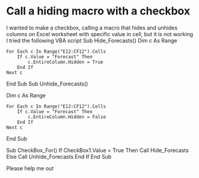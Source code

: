 
# Call a hiding macro with a checkbox

I wanted to make a checkbox, calling a macro that hides and unhides columns on Excel worksheet with specific value in cell, but it is not working
I tried the following VBA script
Sub Hide_Forecasts()
Dim c As Range

    For Each c In Range("E12:CF12").Cells
        If c.Value = "Forecast" Then
            c.EntireColumn.Hidden = True
        End If
    Next c

End Sub
Sub Unhide_Forecasts()
    
Dim c As Range

    For Each c In Range("E12:CF12").Cells
        If c.Value = "Forecast" Then
            c.EntireColumn.Hidden = False
        End If
    Next c

End Sub

Sub CheckBox_For()
If CheckBox1.Value = True Then
    Call Hide_Forecasts
Else
    Call Unhide_Forecasts
End If
End Sub

Please help me out

        